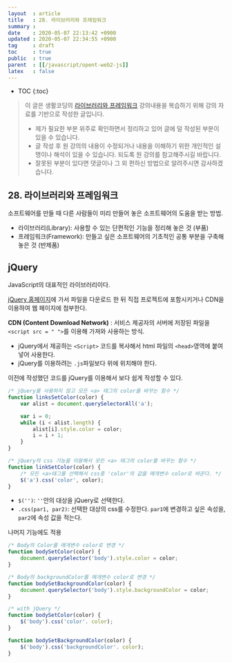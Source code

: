 ```yaml
---
layout  : article
title   : 28. 라이브러리와 프레임워크
summary : 
date    : 2020-05-07 22:13:42 +0900
updated : 2020-05-07 22:34:55 +0900
tag     : draft
toc     : true
public  : true
parent  : [[/javascript/opent-web2-js]]
latex   : false
---
```

* TOC
{:toc}

> 이 글은 생활코딩의 [라이브러리와 프레임워크](https://opentutorials.org/course/3085/18886) 강의내용을 복습하기 위해 강의 자료를 기반으로 작성한 글입니다.
>
> * 제가 필요한 부분 위주로 확인하면서 정리하고 있어 글에 덜 작성된 부분이 있을 수 있습니다.
> * 글 작성 후 원 강의의 내용이 수정되거나 내용을 이해하기 위한 개인적인 설명이나 해석이 있을 수 있습니다. 되도록 원 강의를 참고해주시길 바랍니다.
> * 잘못된 부분이 있다면 댓글이나 그 외 편하신 방법으로 알려주시면 감사하겠습니다.

## 28. 라이브러리와 프레임워크

소프트웨어를 만들 때 다른 사람들이 미리 만들어 놓은 소프트웨어의 도움을 받는 방법.

* 라이브러리(Library): 사용할 수 있는 단편적인 기능을 정리해 놓은 것 (부품)
* 프레임워크(Framework): 만들고 싶은 소프트웨어의 기초적인 공통 부분을 구축해 놓은 것 (반제품)

## jQuery

JavaScript의 대표적인 라이브러리이다.

[jQuery 홈페이지](https://jquery.com)에 가서 파일을 다운로드 한 뒤 직접 프로젝트에 포함시키거나 CDN을 이용하여 웹 페이지에 첨부한다.

**CDN (Content Download Network)** : 서비스 제공자의 서버에 저장된 파일을 `<script src = " ">`를 이용해 가져와 사용하는 방식.

* jQuery에서 제공하는 `<Script>` 코드를 복사해서 html 파일의 `<head>`영역에 붙여넣어 사용한다.
* jQuery를 이용하려는 `.js`파일보다 위에 위치해야 한다.

이전에 작성했던 코드를 jQuery를 이용해서 보다 쉽게 작성할 수 있다.

```js
/* jQuery를 사용하지 않고 모든 <a> 태그의 color를 바꾸는 함수 */
function linksSetColor(color) {
    var alist = document.querySelectorAll('a');

    var i = 0;
    while (i < alist.length) {
        alist[i].style.color = color;
        i = i + 1;
    }
}

/* jQuery의 css 기능을 이용해서 모든 <a> 태그의 color를 바꾸는 함수 */
function linkSetColor(color) {
    /* 모든 <a>태그를 선택해서 css중 'color'의 값을 매개변수 color로 바꾼다. */
    $('a').css('color', color);
}
```

* `$('')`: `''`안의 대상을 jQuery로 선택한다.
* `.css(par1, par2)`: 선택한 대상의 css를 수정한다. `par1`에 변경하고 싶은 속성을, `par2`에 속성 값을 적는다.

나머지 기능에도 적용

```js
/* Body의 Color를 매개변수 color로 변경 */
function bodySetColor(color) {
    document.querySelector('body').style.color = color;
}

/* Body의 backgroundColor를 매개변수 color로 변경 */
function bodySetBackgroundColor(color) {
    document.querySelector('body').style.backgroundColor = color;
}

/* with jQuery */
function bodySetColor(color) {
    $('body').css('color'. color);
}

function bodySetBackgroundColor(color) {
    $('body').css('backgroundColor'. color);
}
```
